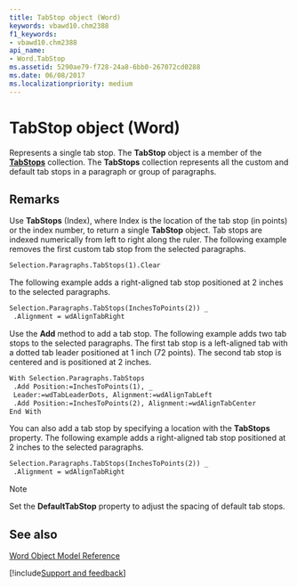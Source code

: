 ```yaml
---
title: TabStop object (Word)
keywords: vbawd10.chm2388
f1_keywords:
- vbawd10.chm2388
api_name:
- Word.TabStop
ms.assetid: 5290ae79-f728-24a8-6bb0-267072cd0288
ms.date: 06/08/2017
ms.localizationpriority: medium
---
```



# TabStop object (Word)

Represents a single tab stop. The **TabStop** object is a member of the **[TabStops](Word.tabstops.md)** collection. The **TabStops** collection represents all the custom and default tab stops in a paragraph or group of paragraphs.


## Remarks

Use **TabStops** (Index), where Index is the location of the tab stop (in points) or the index number, to return a single **TabStop** object. Tab stops are indexed numerically from left to right along the ruler. The following example removes the first custom tab stop from the selected paragraphs.


```vb
Selection.Paragraphs.TabStops(1).Clear
```

The following example adds a right-aligned tab stop positioned at 2 inches to the selected paragraphs.




```vb
Selection.Paragraphs.TabStops(InchesToPoints(2)) _ 
 .Alignment = wdAlignTabRight
```

Use the **Add** method to add a tab stop. The following example adds two tab stops to the selected paragraphs. The first tab stop is a left-aligned tab with a dotted tab leader positioned at 1 inch (72 points). The second tab stop is centered and is positioned at 2 inches.




```vb
With Selection.Paragraphs.TabStops 
 .Add Position:=InchesToPoints(1), _ 
 Leader:=wdTabLeaderDots, Alignment:=wdAlignTabLeft 
 .Add Position:=InchesToPoints(2), Alignment:=wdAlignTabCenter 
End With
```

You can also add a tab stop by specifying a location with the **TabStops** property. The following example adds a right-aligned tab stop positioned at 2 inches to the selected paragraphs.




```vb
Selection.Paragraphs.TabStops(InchesToPoints(2)) _ 
 .Alignment = wdAlignTabRight
```


> [!NOTE] 
>  Set the **DefaultTabStop** property to adjust the spacing of default tab stops.


## See also


[Word Object Model Reference](overview/Word/object-model.md)

[!include[Support and feedback](~/includes/feedback-boilerplate.md)]